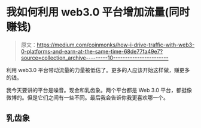 # 我如何利用 web3.0 平台增加流量(同时赚钱)

> 原文：<https://medium.com/coinmonks/how-i-drive-traffic-with-web3-0-platforms-and-earn-at-the-same-time-68de77fa49e7?source=collection_archive---------10----------------------->

利用 web3.0 平台带动流量的力量被低估了。更多的人应该开始这样做，赚更多的钱。

我今天要讲的平台是噪音。现金和乳齿象。两个平台都是 Web 3.0 平台，都挺像微博的。但是它们之间有一些不同。最后我会告诉你我更喜欢哪一个。

## 乳齿象